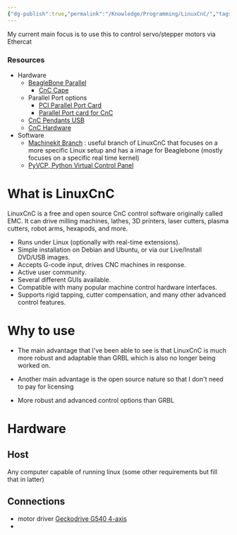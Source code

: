 ```yaml
---
{"dg-publish":true,"permalink":"/Knowledge/Programming/LinuxCnC/","tags":["programming/linux","control-systems/CnC","opensource","programming"]}
---
```



 

My current main focus is to use this to control servo/stepper motors via Ethercat 
### Resources 
- Hardware
	- [BeagleBone Parallel ](https://machinekoder.com/)
		- [CnC Cape](https://www.necitec.de/index.php/en/cnc-cape) 
	- Parallel Port options
		- [PCI Parallel Port Card](https://www.pmdx.com/1PARPCI) 
		-  [Parallel Port card for CnC](https://cnc4pc.com/a25-pci-parallel-port.html) 
	- [CnC Pendants USB](http://www.vistacnc.com/) 
	- [CnC Hardware](https://cnc4pc.com/)
- Software
	- [Machinekit Branch](https://www.machinekit.io/) : useful branch of LinuxCnC that focuses on a more specific Linux setup and has a image for Beaglebone (mostly focuses on a specific real time kernel)
	- [PyVCP, Python Virtual Control Panel](https://linuxcnc.org/docs/html/gui/pyvcp.html)  

# What is LinuxCnC
LinuxCnC is a free and open source CnC control software originally called EMC. It can drive milling machines, lathes, 3D printers, laser cutters, plasma cutters, robot arms, hexapods, and more.

- Runs under Linux (optionally with real-time extensions).
- Simple installation on Debian and Ubuntu, or via our Live/Install DVD/USB images.
- Accepts G-code input, drives CNC machines in response.
- Active user community.
- Several different GUIs available.
- Compatible with many popular machine control hardware interfaces.
- Supports rigid tapping, cutter compensation, and many other advanced control features.

# Why to use 

- The main advantage that I've been able to see is that LinuxCnC is much more robust and adaptable than GRBL which is also no longer being worked on.

- Another main advantage is the open source nature so that I don't need to pay for licensing 
- More robust and advanced control options than GRBL 

# Hardware 

## Host 
Any computer capable of running linux (some other requirements but fill that in latter)

## Connections 
- motor driver [Geckodrive G540 4-axis](https://www.geckodrive.com/product/g540-4-axis-digital-step-drive/) 
- 

